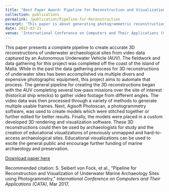```yaml
---
title: "Best Paper Award: Pipeline for Reconstruction and Visualization of Underwater Marine Archaeology Sites using Photogrammetry"
collection: publications
permalink: /publication/Pipeline-for-Reconstruction
excerpt: 'This paper is about generating photogrammetric reconstructions from video footage collected by an AUV.'
date: 2017-03-21
venue: 'International Conference on Computers and Their Applications (CATA)'
---
```

This paper presents a complete pipeline to create accurate 3D reconstructions of underwater archaeological sites from video data captured by an Autonomous Underwater Vehicle (AUV). The fieldwork and data gathering for this project was completed off the coast of the island of Malta. While in the past the data gathering process for 3D reconstructions of underwater sites has been accomplished via multiple divers and expensive photographic equipment, this project aims to automate that process. The general pipeline for creating the 3D reconstructions began with the AUV completing several low-pass missions over the site of interest (historical ship wrecks) to gather video footage from different angles. The video data was then processed through a variety of methods to generate multiple usable frames. Next, Agisoft Photoscan, a photogrammetry software, was used to create models which were stitched together or further edited for better results. Finally, the models were placed in a custom developed 3D rendering and visualization software. These 3D reconstructions could then be used by archaeologists for study and the creation of educational visualizations of previously unmapped and hard-to-access archaeological sites. Educational visualizations can be used to excite the general public and encourage further funding of marine archaeology and preservation.

[Download paper here](http://JLupanow.github.io/files/CATA-Paper.pdf)

Recommended citation: S. Seibert von Fock, et al., "Pipeline for Reconstruction and Visualization of Underwater Marine Archaeology Sites using Photogrammetry," *International Conference on Computers and Their Applications (CATA)*, Mar 2017.

